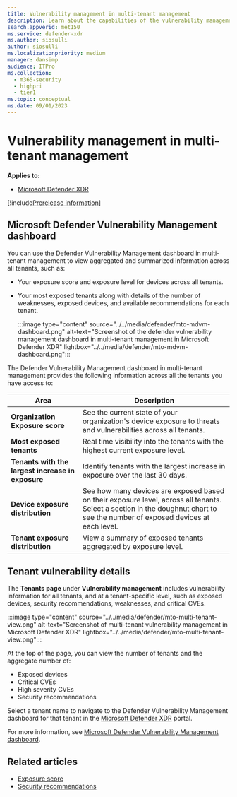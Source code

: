 ```yaml
---
title: Vulnerability management in multi-tenant management
description: Learn about the capabilities of the vulnerability management dashboard in multi-tenant management in Microsoft Defender XDR
search.appverid: met150
ms.service: defender-xdr
ms.author: siosulli
author: siosulli
ms.localizationpriority: medium
manager: dansimp
audience: ITPro
ms.collection: 
  - m365-security
  - highpri
  - tier1
ms.topic: conceptual
ms.date: 09/01/2023
---
```


# Vulnerability management in multi-tenant management

**Applies to:**

- [Microsoft Defender XDR](https://go.microsoft.com/fwlink/?linkid=2118804)

[!include[Prerelease information](../../includes/prerelease.md)]

## Microsoft Defender Vulnerability Management dashboard

You can use the Defender Vulnerability Management dashboard in multi-tenant management to view aggregated and summarized information across all tenants, such as:

- Your exposure score and exposure level for devices across all tenants.
- Your most exposed tenants along with details of the number of weaknesses, exposed devices, and available recommendations for each tenant.

   :::image type="content" source="../../media/defender/mto-mdvm-dashboard.png" alt-text="Screenshot of the defender vulnerability management dashboard in multi-tenant management in Microsoft Defender XDR" lightbox="../../media/defender/mto-mdvm-dashboard.png":::

The Defender Vulnerability Management dashboard in multi-tenant management provides the following information across all the tenants you have access to:

|Area|Description|
|---|---|
|**Organization Exposure score**|See the current state of your organization's device exposure to threats and vulnerabilities across all tenants.|
|**Most exposed tenants**|Real time visibility into the tenants with the highest current exposure level.|
|**Tenants with the largest increase in exposure**|Identify tenants with the largest increase in exposure over the last 30 days.|
|**Device exposure distribution**|See how many devices are exposed based on their exposure level, across all tenants. Select a section in the doughnut chart to see the number of exposed devices at each level.|
|**Tenant exposure distribution**|View a summary of exposed tenants aggregated by exposure level.|

## Tenant vulnerability details

The **Tenants page** under **Vulnerability management** includes vulnerability information for all tenants, and at a tenant-specific level, such as exposed devices, security recommendations, weaknesses, and critical CVEs.

   :::image type="content" source="../../media/defender/mto-multi-tenant-view.png" alt-text="Screenshot of multi-tenant vulnerability management in Microsoft Defender XDR" lightbox="../../media/defender/mto-multi-tenant-view.png":::

At the top of the page, you can view the number of tenants and the aggregate number of:

- Exposed devices
- Critical CVEs
- High severity CVEs
- Security recommendations

Select a tenant name to navigate to the Defender Vulnerability Management dashboard for that tenant in the [Microsoft Defender XDR](https://security.microsoft.com/machines) portal.

For more information, see [Microsoft Defender Vulnerability Management dashboard](../defender-vulnerability-management/tvm-dashboard-insights.md).

## Related articles

- [Exposure score](../defender-vulnerability-management/tvm-exposure-score.md)
- [Security recommendations](../defender-vulnerability-management/tvm-security-recommendation.md)
